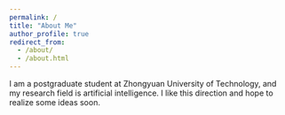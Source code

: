 ```yaml
---
permalink: /
title: "About Me"
author_profile: true
redirect_from: 
  - /about/
  - /about.html
---
```

I am a postgraduate student at Zhongyuan University of Technology, and my research field is artificial intelligence. I like this direction and hope to realize some ideas soon.